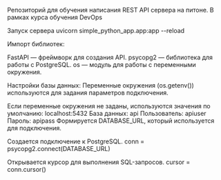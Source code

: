 Репозиторий для обучения написания REST API сервера на питоне.
В рамках курса обучения DevOps

Запуск сервера
uvicorn simple_python_app.app:app --reload

Импорт библиотек:

FastAPI — фреймворк для создания API.
psycopg2 — библиотека для работы с PostgreSQL.
os — модуль для работы с переменными окружения.

Настройки базы данных:
Переменные окружения (os.getenv()) используются для задания параметров подключения.

Если переменные окружения не заданы, используются значения по умолчанию:
localhost:5432
База данных: api
Пользователь: apiuser
Пароль: apipass
Формируется DATABASE_URL, который используется для подключения.

Создается подключение к PostgreSQL.
conn = psycopg2.connect(DATABASE_URL)

Открывается курсор для выполнения SQL-запросов.
cursor = conn.cursor()
